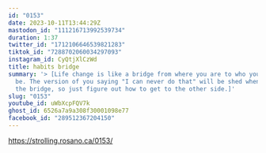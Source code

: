```yaml
---
id: "0153"
date: 2023-10-11T13:44:29Z
mastodon_id: "111216713992539734"
duration: 1:37
twitter_id: "1712106646539821283"
tiktok_id: "7288702060034297093"
instagram_id: CyQtjXlCzWd
title: habits bridge
summary: '> [Life change is like a bridge from where you are to who you want to
  be. The version of you saying "I can never do that" will be shed when crossing
  the bridge, so just figure out how to get to the other side.]'
slug: "0153"
youtube_id: uWbXcpFQV7k
ghost_id: 6526a7a9a308f30001098e77
facebook_id: "289512367204150"
---
```

https://strolling.rosano.ca/0153/
